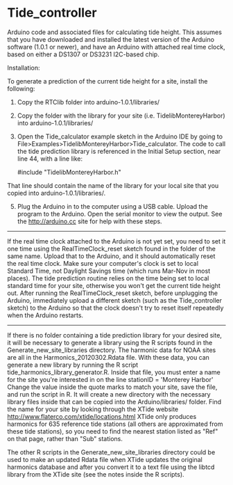 Tide_controller
===============

Arduino code and associated files for calculating tide height. This assumes that you 
have downloaded and installed the latest version of the Arduino software (1.0.1 or newer), 
and have an Arduino with attached real time clock, based on either a DS1307 or DS3231
I2C-based chip.

Installation:

To generate a prediction of the current tide height for a site, install the following:

1. Copy the RTClib folder into arduino-1.0.1/libraries/

2. Copy the folder with the library for your site (i.e. TidelibMontereyHarbor) into arduino-1.0.1/libraries/


4. Open the Tide_calculator example sketch in the Arduino IDE by going to File>Examples>TidelibMontereyHarbor>Tide_calculator. The code to call the tide prediction library is referenced in the Initial Setup section, near line 44, with a line like:

	\#include "TidelibMontereyHarbor.h"

That line should contain the name of the library for your local site that you copied into arduino-1.0.1/libraries/.

5. Plug the Arduino in to the computer using a USB cable. Upload the program to the Arduino. 
Open the serial monitor to view the output. See the http://arduino.cc site for help with 
these steps. 

------------------------------
If the real time clock attached to the Arduino is not yet set, you need to set it one time
using the RealTimeClock_reset sketch found in the folder of the same name. Upload that
to the Arduino, and it should automatically reset the real time clock. Make sure your
computer's clock is set to local Standard Time, not Daylight Savings time (which runs Mar-Nov
in most places). The tide prediction routine relies on the time being set to local 
standard time for your site, otherwise you won't get the current tide height out. After running
the RealTimeClock_reset sketch, before unplugging the Arduino, immediately upload a different 
sketch (such as the Tide_controller sketch) to the Arduino so that the clock doesn't try to reset 
itself repeatedly when the Arduino restarts.

-------------------------------
If there is no folder containing a tide prediction library for your desired site, it
will be necessary to generate a library using the R scripts found in the 
Generate_new_site_libraries directory. The harmonic data for NOAA sites are all in
the Harmonics_20120302.Rdata file. With these data, you can generate a new library
by running the R script tide_harmonics_library_generator.R. Inside that file, you must
enter a name for the site you're interested in on the line
stationID = 'Monterey Harbor'
Change the value inside the quote marks to match your site, save the file, and run the
script in R. It will create a new directory with the necessary library files inside that
can be copied into the Arduino/libraries/ folder. Find the name for your site by looking 
through the XTide website http://www.flaterco.com/xtide/locations.html 
XTide only produces harmonics for 635 reference tide stations (all others are approximated 
from these tide stations), so you need to find the nearest station listed as "Ref" on that 
page, rather than "Sub" stations.

The other R scripts in the Generate_new_site_libraries directory could be used to make an
updated Rdata file when XTide updates the original harmonics database and after you
convert it to a text file using the libtcd library from the XTide site (see the notes inside
the R scripts). 
